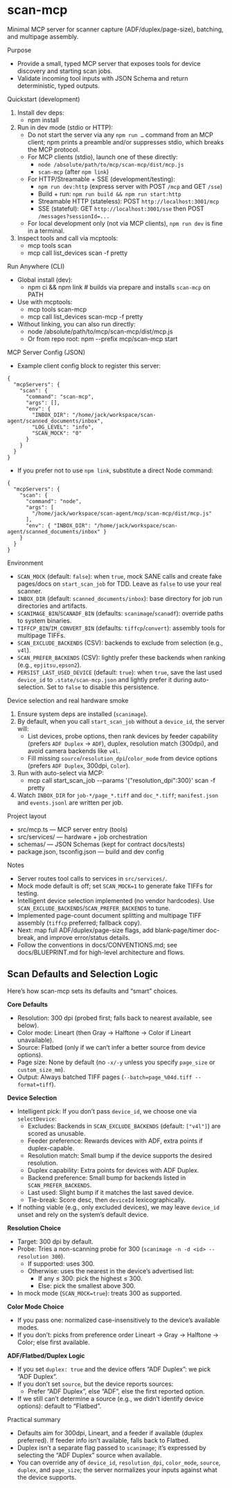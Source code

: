 # scan-mcp

Minimal MCP server for scanner capture (ADF/duplex/page-size), batching, and multipage assembly.

Purpose
- Provide a small, typed MCP server that exposes tools for device discovery and starting scan jobs.
- Validate incoming tool inputs with JSON Schema and return deterministic, typed outputs.
  

Quickstart (development)
1. Install dev deps:
   - npm install
2. Run in dev mode (stdio or HTTP):
   - Do not start the server via any `npm run …` command from an MCP client; npm prints a preamble and/or suppresses stdio, which breaks the MCP protocol.
   - For MCP clients (stdio), launch one of these directly:
     - `node /absolute/path/to/mcp/scan-mcp/dist/mcp.js`
     - `scan-mcp` (after `npm link`)
   - For HTTP/Streamable + SSE (development/testing):
     - `npm run dev:http` (express server with POST `/mcp` and GET `/sse`)
     - Build + run: `npm run build && npm run start:http`
     - Streamable HTTP (stateless): POST `http://localhost:3001/mcp`
     - SSE (stateful): GET `http://localhost:3001/sse` then POST `/messages?sessionId=...`
   - For local development only (not via MCP clients), `npm run dev` is fine in a terminal.
3. Inspect tools and call via mcptools:
   - mcp tools scan
   - mcp call list_devices scan -f pretty

Run Anywhere (CLI)
- Global install (dev):
  - npm ci && npm link  # builds via prepare and installs `scan-mcp` on PATH
- Use with mcptools:
  - mcp tools scan-mcp
  - mcp call list_devices scan-mcp -f pretty
- Without linking, you can also run directly:
  - node /absolute/path/to/mcp/scan-mcp/dist/mcp.js
  - Or from repo root: npm --prefix mcp/scan-mcp start

MCP Server Config (JSON)
- Example client config block to register this server:
```
{
  "mcpServers": {
    "scan": {
      "command": "scan-mcp",
      "args": [],
      "env": {
        "INBOX_DIR": "/home/jack/workspace/scan-agent/scanned_documents/inbox",
        "LOG_LEVEL": "info",
        "SCAN_MOCK": "0"
      }
    }
  }
}
```
- If you prefer not to use `npm link`, substitute a direct Node command:
```
{
  "mcpServers": {
    "scan": {
      "command": "node",
      "args": [
        "/home/jack/workspace/scan-agent/mcp/scan-mcp/dist/mcp.js"
      ],
      "env": { "INBOX_DIR": "/home/jack/workspace/scan-agent/scanned_documents/inbox" }
    }
  }
}
```

Environment
- `SCAN_MOCK` (default: `false`): when `true`, mock SANE calls and create fake pages/docs on `start_scan_job` for TDD. Leave as `false` to use your real scanner.
- `INBOX_DIR` (default: `scanned_documents/inbox`): base directory for job run directories and artifacts.
- `SCANIMAGE_BIN`/`SCANADF_BIN` (defaults: `scanimage`/`scanadf`): override paths to system binaries.
- `TIFFCP_BIN`/`IM_CONVERT_BIN` (defaults: `tiffcp`/`convert`): assembly tools for multipage TIFFs.
 - `SCAN_EXCLUDE_BACKENDS` (CSV): backends to exclude from selection (e.g., `v4l`).
 - `SCAN_PREFER_BACKENDS` (CSV): lightly prefer these backends when ranking (e.g., `epjitsu,epson2`).
 - `PERSIST_LAST_USED_DEVICE` (default: `true`): when `true`, save the last used `device_id` to `.state/scan-mcp.json` and lightly prefer it during auto-selection. Set to `false` to disable this persistence.

Device selection and real hardware smoke
1) Ensure system deps are installed (`scanimage`).
2) By default, when you call `start_scan_job` without a `device_id`, the server will:
   - List devices, probe options, then rank devices by feeder capability (prefers `ADF Duplex` → `ADF`), duplex, resolution match (300dpi), and avoid camera backends like `v4l`.
   - Fill missing `source`/`resolution_dpi`/`color_mode` from device options (prefers `ADF Duplex`, 300dpi, `Color`).
3) Run with auto-select via MCP:
   - mcp call start_scan_job --params '{"resolution_dpi":300}' scan -f pretty
4) Watch `INBOX_DIR` for `job-*/page_*.tiff` and `doc_*.tiff`; `manifest.json` and `events.jsonl` are written per job.

Project layout
- src/mcp.ts — MCP server entry (tools)
- src/services/ — hardware + job orchestration
- schemas/ — JSON Schemas (kept for contract docs/tests)
- package.json, tsconfig.json — build and dev config

Notes
- Server routes tool calls to services in `src/services/`.
- Mock mode default is off; set `SCAN_MOCK=1` to generate fake TIFFs for testing.
- Intelligent device selection implemented (no vendor hardcodes). Use `SCAN_EXCLUDE_BACKENDS`/`SCAN_PREFER_BACKENDS` to tune.
- Implemented page-count document splitting and multipage TIFF assembly (`tiffcp` preferred; fallback copy).
- Next: map full ADF/duplex/page-size flags, add blank-page/timer doc-break, and improve error/status details.
- Follow the conventions in docs/CONVENTIONS.md; see docs/BLUEPRINT.md for high-level architecture and flows.

## Scan Defaults and Selection Logic

Here’s how scan-mcp sets its defaults and “smart” choices.

**Core Defaults**
- Resolution: 300 dpi (probed first; falls back to nearest available, see below).
- Color mode: Lineart (then Gray → Halftone → Color if Lineart unavailable).
- Source: Flatbed (only if we can’t infer a better source from device options).
- Page size: None by default (no `-x/-y` unless you specify `page_size` or `custom_size_mm`).
- Output: Always batched TIFF pages (`--batch=page_%04d.tiff --format=tiff`).

**Device Selection**
- Intelligent pick: If you don’t pass `device_id`, we choose one via `selectDevice`:
  - Excludes: Backends in `SCAN_EXCLUDE_BACKENDS` (default: `["v4l"]`) are scored as unusable.
  - Feeder preference: Rewards devices with ADF, extra points if duplex-capable.
  - Resolution match: Small bump if the device supports the desired resolution.
  - Duplex capability: Extra points for devices with ADF Duplex.
  - Backend preference: Small bump for backends listed in `SCAN_PREFER_BACKENDS`.
  - Last used: Slight bump if it matches the last saved device.
  - Tie-break: Score desc, then `deviceId` lexicographically.
- If nothing viable (e.g., only excluded devices), we may leave `device_id` unset and rely on the system’s default device.

**Resolution Choice**
- Target: 300 dpi by default.
- Probe: Tries a non-scanning probe for 300 (`scanimage -n -d <id> --resolution 300`).
  - If supported: uses 300.
  - Otherwise: uses the nearest in the device’s advertised list:
    - If any ≤ 300: pick the highest ≤ 300.
    - Else: pick the smallest above 300.
- In mock mode (`SCAN_MOCK=true`): treats 300 as supported.

**Color Mode Choice**
- If you pass one: normalized case-insensitively to the device’s available modes.
- If you don’t: picks from preference order Lineart → Gray → Halftone → Color; else first available.

**ADF/Flatbed/Duplex Logic**
- If you set `duplex: true` and the device offers “ADF Duplex”: we pick “ADF Duplex”.
- If you don’t set `source`, but the device reports sources:
  - Prefer “ADF Duplex”, else “ADF”, else the first reported option.
- If we still can’t determine a source (e.g., we didn’t identify device options): default to “Flatbed”.

Practical summary
- Defaults aim for 300dpi, Lineart, and a feeder if available (duplex preferred). If feeder info isn’t available, falls back to Flatbed.
- Duplex isn’t a separate flag passed to `scanimage`; it’s expressed by selecting the “ADF Duplex” source when available.
- You can override any of `device_id`, `resolution_dpi`, `color_mode`, `source`, `duplex`, and `page_size`; the server normalizes your inputs against what the device supports.
